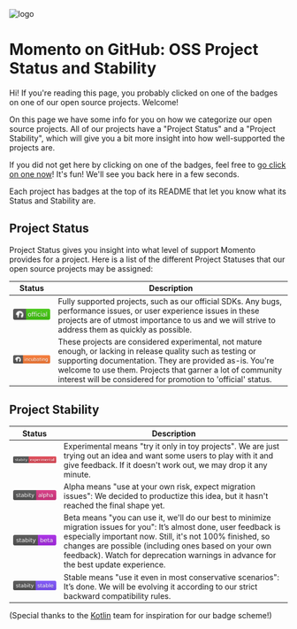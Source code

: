 <img src="https://docs.momentohq.com/img/logo.svg" alt="logo" width="400"/>

# Momento on GitHub: OSS Project Status and Stability

Hi!  If you're reading this page, you probably clicked on one of the badges on one of our open source projects.
Welcome!

On this page we have some info for you on how we categorize our open source projects.  All of our projects
have a "Project Status" and a "Project Stability", which will give you a bit more insight into how well-supported
the projects are.

If you did not get here by clicking on one of the badges, feel free to
[go click on one now](https://github.com/momentohq/client-sdk-javascript)!
It's fun!  We'll see you back here in a few seconds.

Each project has badges at the top of its README that let you know what its Status and Stability are.

## Project Status

Project Status gives you insight into what level of support Momento provides for a project.
Here is a list of the different Project Statuses that our open source projects may be assigned:

| Status                                              | Description                                                                                                                                                                                                                                                                                                          |
|-----------------------------------------------------|----------------------------------------------------------------------------------------------------------------------------------------------------------------------------------------------------------------------------------------------------------------------------------------------------------------------|
| ![official](./badges/project-status-official.svg)   | Fully supported projects, such as our official SDKs.  Any bugs, performance issues, or user experience issues in these projects are of utmost importance to us and we will strive to address them as quickly as possible.                                                                                            |
| ![incubating](./badges/project-status-incubating.svg) | These projects are considered experimental, not mature enough, or lacking in release quality such as testing or supporting documentation. They are provided as-is. You're welcome to use them.  Projects that garner a lot of community interest will be considered for promotion to 'official' status. |

## Project Stability

| Status                                                   | Description                                                                                                                                                                                                                                                                                                                     |
|----------------------------------------------------------|---------------------------------------------------------------------------------------------------------------------------------------------------------------------------------------------------------------------------------------------------------------------------------------------------------------------------------|
| ![experimental](./badges/project-stability-experimental.svg) | Experimental means "try it only in toy projects".  We are just trying out an idea and want some users to play with it and give feedback. If it doesn't work out, we may drop it any minute.                                                                                                                                     |
| ![official](./badges/project-stability-alpha.svg)        | Alpha means "use at your own risk, expect migration issues": We decided to productize this idea, but it hasn't reached the final shape yet.                                                                                                                                                                                     |
| ![official](./badges/project-stability-beta.svg)         | Beta means "you can use it, we'll do our best to minimize migration issues for you": It’s almost done, user feedback is especially important now. Still, it's not 100% finished, so changes are possible (including ones based on your own feedback). Watch for deprecation warnings in advance for the best update experience. |
| ![official](./badges/project-stability-stable.svg)       | Stable means "use it even in most conservative scenarios": It’s done. We will be evolving it according to our strict backward compatibility rules.                                                                                                                                                                              |

(Special thanks to the [Kotlin](https://kotlinlang.org/docs/components-stability.html#stability-levels-explained) team for inspiration for our badge scheme!)
